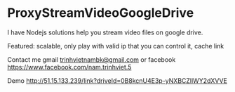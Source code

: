 
# ProxyStreamVideoGoogleDrive
I have Nodejs solutions help you stream video files on google drive.

Featured: scalable, only play with valid ip that you can control it, cache link

Contact me gmail trinhvietnambk@gmail.com or facebook https://www.facebook.com/nam.trinhviet.5

Demo http://51.15.133.239/link?driveId=0B8kcnU4E3p-yNXBCZllWY2dXVVE

